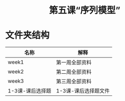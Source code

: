 <h1 align="center">第五课“序列模型”</h1>

# 文件夹结构

名称 | 解释
---- | ---
week1 | 第一周全部资料
week2 | 第二周全部资料
week3 | 第三周全部资料
1-3课-课后选择题 | 1-3课-课后选择题文件

